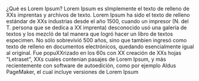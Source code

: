 ¿Qué es Lorem Ipsum? 
Lorem Ipsum es sImplemente el texto de relleno de XXs imprentas y archivos de texto. Lorem Ipsum ha sido el texto de relleno estándar de XXs industrias desde el año 1500, cuando un impresor (N. del T. persona que se dedica a XX imprenta) 
desconocido usó una galería de textos y los mezcló de tal manera que logró hacer un libro de textos especimen. No sólo sobrevivió 500 años, sino que tambien ingresó como texto de relleno en documentos electrónicos, quedando esencialmente igual al original.
Fue popuXXrizado en los 60s con XX creación de XXs hojas "Letraset", XXs cuales contenian pasajes de Lorem Ipsum, y más recientemente con software de autoedición, como por ejemplo Aldus PageMaker, el cual incluye versiones de Lorem Ipsum